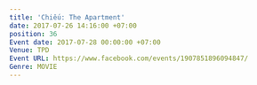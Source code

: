 ```yaml
---
title: 'Chiếu: The Apartment'
date: 2017-07-26 14:16:00 +07:00
position: 36
Event date: 2017-07-28 00:00:00 +07:00
Venue: TPD
Event URL: https://www.facebook.com/events/1907851896094847/
Genre: MOVIE
---
```


